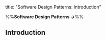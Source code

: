 <frontmatter>
title: "Software Design Patterns: Introduction"
</frontmatter>

<link rel="stylesheet" href="{{baseUrl}}/css/textbook.css">

<div class="website-content">

%%**Software Design Patterns →**%%

## Introduction

<div id="main">

<include src="what/embed.md" />
<include src="format/embed.md" />

</div>

</div>
